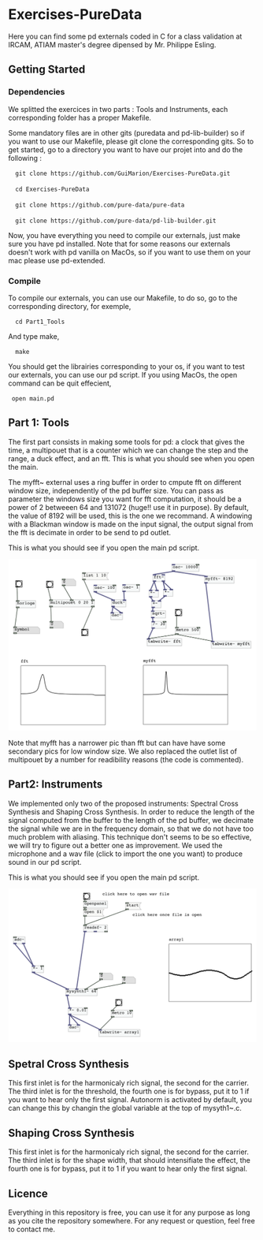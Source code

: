 # Exercises-PureData

Here you can find some pd externals coded in C for a class validation at IRCAM, ATIAM master's degree dipensed by Mr. Philippe Esling.

## Getting Started

### Dependencies

We splitted the exercices in two parts : Tools and Instruments, each corresponding folder has a proper Makefile.

Some mandatory files are in other gits (puredata and pd-lib-builder) so if you want to use our Makefile, please git clone the corresponding gits. So to get started, go to a directory you want to have our projet into and do the following : 

      git clone https://github.com/GuiMarion/Exercises-PureData.git
      
      cd Exercises-PureData
 
      git clone https://github.com/pure-data/pure-data
     
      git clone https://github.com/pure-data/pd-lib-builder.git
      
Now, you have everything you need to compile our externals, just make sure you have pd installed. Note that for some reasons our externals doesn't work with pd vanilla on MacOs, so if you want to use them on your mac please use pd-extended.

### Compile

To compile our externals, you can use our Makefile, to do so, go to the corresponding directory, for exemple, 

      cd Part1_Tools
      
And type make, 

      make
     
You should get the librairies corresponding to your os, if you want to test our externals, you can use our pd script. If you using MacOs, the open command can be quit effecient, 

     open main.pd
     

## Part 1: Tools

The first part consists in making some tools for pd: a clock that gives the time, a multipouet that is a counter which we can change the step and the range, a duck effect, and an fft. This is what you should see when you open the main.

The myfft~ external uses a ring buffer in order to cmpute fft on different window size, independently of the pd buffer size. You can pass as parameter the windows size you want for fft computation, it should be a power of 2 betweeen 64 and 131072 (huge!! use it in purpose). By default, the value of 8192 will be used, this is the one we recommand. A windowing with a Blackman window is made on the input signal, the output signal from the fft is decimate in order to be send to pd outlet.

This is what you should see if you open the main pd script.

![alt text](figures/main_Part1.png "pd main Part1")

Note that myfft has a narrower pic than fft but can have have some secondary pics for low window size. We also replaced the outlet list of multipouet by a number for readibility reasons (the code is commented).

## Part2: Instruments

We implemented only two of the proposed instruments: Spectral Cross Synthesis and Shaping Cross Synthesis. In order to reduce the length of the signal computed from the buffer to the length of the pd buffer, we decimate the signal while we are in the frequency domain, so that we do not have too much problem with aliasing. This technique don't seems to be so effective, we will try to figure out a better one as improvement. We used the microphone and a wav file (click to import the one you want) to produce sound in our pd script. 

This is what you should see if you open the main pd script.

![alt text](figures/main_Part2.png "pd main Part2")

## Spetral Cross Synthesis

This first inlet is for the harmonicaly rich signal, the second for the carrier.
The third inlet is for the threshold, the fourth one is for bypass, put it to 1 if you want to hear only the first signal. Autonorm is activated by default, you can change this by changin the global variable at the top of mysyth1~.c.

## Shaping Cross Synthesis

This first inlet is for the harmonicaly rich signal, the second for the carrier.
The third inlet is for the shape width, that should intensifiate the effect, the fourth one is for bypass, put it to 1 if you want to hear only the first signal.


## Licence

Everything in this repository is free, you can use it for any purpose as long as you cite the repository somewhere.
For any request or question, feel free to contact me.
